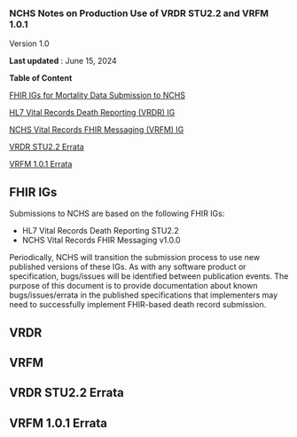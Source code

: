 ### NCHS Notes on Production Use of VRDR STU2.2 and VRFM 1.0.1

Version 1.0

**Last updated** : June 15, 2024

**Table of Content**

[FHIR IGs for Mortality Data Submission to NCHS](#fhir-igs)

[HL7 Vital Records Death Reporting (VRDR) IG](#vrdr)

[NCHS Vital Records FHIR Messaging (VRFM) IG](#vrfm)

[VRDR STU2.2 Errata](#vrdr-stu22-errata)

[VRFM 1.0.1 Errata](#vrfm-101-errata)

## FHIR IGs
Submissions to NCHS are based on the following FHIR IGs:
* HL7 Vital Records Death Reporting STU2.2
* NCHS Vital Records FHIR Messaging v1.0.0

Periodically, NCHS will transition the submission process to use new published versions of these IGs.
As with any software product or specification, bugs/issues will be identified between publication events.
The purpose of this document is to provide documentation about known bugs/issues/errata in the published specifications that implementers may need to successfully implement FHIR-based death record submission.

## VRDR

## VRFM

## VRDR STU2.2 Errata

## VRFM 1.0.1 Errata


